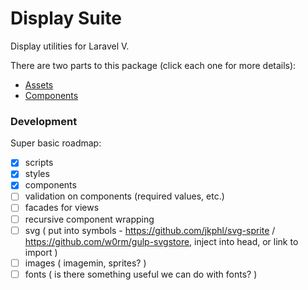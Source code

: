 Display Suite
=============

Display utilities for Laravel V.

There are two parts to this package (click each one for more details):

- [Assets](docs/assets/readme.md)
- [Components](docs/components/readme.md)

### Development

Super basic roadmap:

- [x] scripts
- [x] styles
- [x] components
- [ ] validation on components (required values, etc.)
- [ ] facades for views
- [ ] recursive component wrapping
- [ ] svg ( put into symbols - https://github.com/jkphl/svg-sprite / https://github.com/w0rm/gulp-svgstore, inject into head, or link to import )
- [ ] images ( imagemin, sprites? )
- [ ] fonts ( is there something useful we can do with fonts? )
